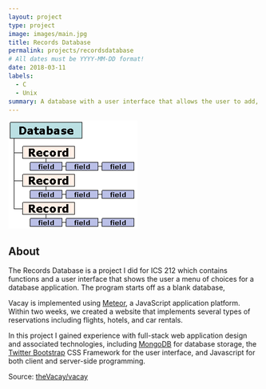 ```yaml
---
layout: project
type: project
image: images/main.jpg
title: Records Database
permalink: projects/recordsdatabase
# All dates must be YYYY-MM-DD format!
date: 2018-03-11
labels:
  - C
  - Unix
summary: A database with a user interface that allows the user to add, search, or delete a record.
---
```


<img class="ui medium right floated rounded image" src="../images/database.gif">

## About
The Records Database is a project I did for ICS 212 which contains functions and a user interface that shows the user a menu of choices for a database application. The program starts off as a blank database,

Vacay is implemented using [Meteor](http://meteor.com), a JavaScript application platform. Within two weeks, we created a website that implements several types of reservations including flights, hotels, and car rentals.

In this project I gained experience with full-stack web application design and associated technologies, including [MongoDB](http://mongodb.com) for database storage, the [Twitter Bootstrap](http://getbootstrap.com/) CSS Framework for the user interface, and Javascript for both client and server-side programming. 
 
Source: <a href="https://github.com/theVacay/vacay"><i class="large github icon"></i>theVacay/vacay</a>
